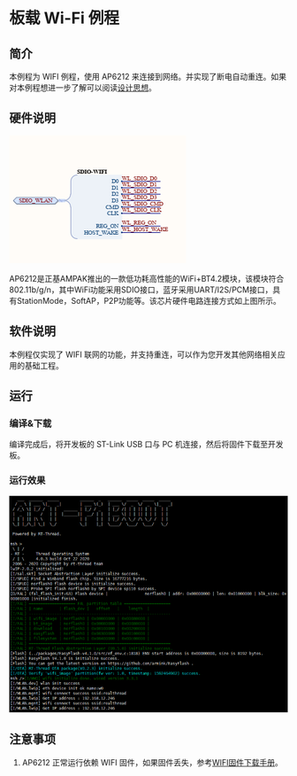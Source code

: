 # 板载 Wi-Fi 例程

## 简介

本例程为 WIFI 例程，使用 AP6212 来连接到网络。并实现了断电自动重连。如果对本例程想进一步了解可以阅读[设计思想](./docs/设计思想.md)。

## 硬件说明

![wifi_hardware](./figures/wifi_hardware.png)

AP6212是正基AMPAK推出的一款低功耗高性能的WiFi+BT4.2模块，该模块符合802.11b/g/n，其中WiFi功能采用SDIO接口，蓝牙采用UART/I2S/PCM接口，具有StationMode，SoftAP，P2P功能等。该芯片硬件电路连接方式如上图所示。

## 软件说明

本例程仅实现了 WIFI 联网的功能，并支持重连，可以作为您开发其他网络相关应用的基础工程。

## 运行
### 编译&下载

编译完成后，将开发板的 ST-Link USB 口与 PC 机连接，然后将固件下载至开发板。

### 运行效果

![wifi_autoconnect](./figures/wifi_autoconnect.png)

## 注意事项

1. AP6212 正常运行依赖 WIFI 固件，如果固件丢失，参考[WIFI固件下载手册](https://github.com/RT-Thread-Studio/sdk-bsp-stm32h750-realthread-artpi/blob/master/documents/UM5003-RT-Thread%20ART-Pi%20BT_WIFI%20%E6%A8%A1%E5%9D%97%E5%9B%BA%E4%BB%B6%E4%B8%8B%E8%BD%BD%E6%89%8B%E5%86%8C.md)。


